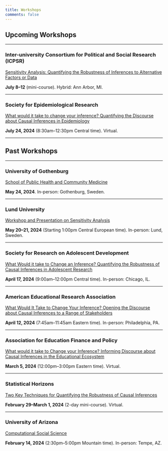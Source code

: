```yaml
---
title: Workshops
comments: false
---
```




## Upcoming Workshops

---


### Inter-university Consortium for Political and Social Research (ICPSR)

[Sensitivity Analysis: Quantifying the Robustness of Inferences to Alternative Factors or Data](https://www.icpsr.umich.edu/web/pages/sumprog/courses/short-workshops.html)

**July 8&#8211;12** (mini-course). Hybrid: Ann Arbor, MI.

---


### Society for Epidemiological Research

[What would it take to change your inference? Quantifying the Discourse about Causal Inferences in Epidemiology](https://epiresearch.org/annual-meeting/2024-meeting/2024-workshops/)

**July 24, 2024** (8:30am&#8211;12:30pm Central time). Virtual.







---

## Past Workshops

---


### University of Gothenburg

[School of Public Health and Community Medicine](https://www.gu.se/en/medicine/about-us/school-of-public-health-and-community-medicine)

**May 24, 2024**. In-person: Gothenburg, Sweden.

---


### Lund University

[Workshop and Presentation on Sensitivity Analysis](https://www.sam.lu.se/en/calendar/workshop-and-presentation-sensitivity-analysis)

**May 20&#8211;21, 2024** (Starting 1:00pm Central European time). In-person: Lund, Sweden.

---


### Society for Research on Adolescent Development

[What Would it take to Change an Inference? Quantifying the Robustness of Causal Inferences in Adolescent Research](https://www.s-r-a.org/annual-meeting-2024---what-would-it-take-to-change-an-inference--quantifying-the-robustness-of-causal-inferences-in-adolescent-research)

**April 17, 2024** (9:00am&#8211;12:00pm Central time). In-person: Chicago, IL.

---


### American Educational Research Association

[What Would It Take to Change Your Inference? Opening the Discourse about Causal Inferences to a Range of Stakeholders](https://www.aera.net/Events-Meetings/2024-Annual-Meeting/Program-Information/Professional-Development#What%20Would%20It%20Take%20to%20Change%20your%20Inference?%20Opening%20the%20Discourse%20about%20Causal%20Inferences%20to%20a%20Range%20of%20Stakeholders)

**April 12, 2024** (7:45am&#8211;11:45am Eastern time). In-person: Philadelphia, PA.

---


### Association for Education Finance and Policy

[What would it take to Change your Inference? Informing Discourse about Causal Inferences in the Educational Ecosystem](https://aefpweb.org/ev_calendar_day.asp?date=3%2F5%2F24&eventid=68)

**March 5, 2024** (12:00pm&#8211;3:00pm Eastern time). Virtual.

---


### Statistical Horizons

[Two Key Techniques for Quantifying the Robustness of Causal Inferences](https://statisticalhorizons.com/seminars/two-key-techniques-for-quantifying-the-robustness-of-causal-inferences/)

**February 29&#8211;March 1, 2024** (2-day mini-course). Virtual.

---


### University of Arizona

[Computational Social Science](https://css.arizona.edu/)

**February 14, 2024** (2:30pm&#8211;5:00pm Mountain time). In-person: Tempe, AZ.
